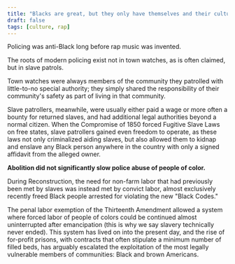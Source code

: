 ```yaml
---
title: "Blacks are great, but they only have themselves and their culture to blame when they get shot by cops. I support Black rights, but when they have songs about killing cops, don't blame them when they shoot back."
draft: false
tags: [culture, rap]
---
```


Policing was anti-Black long before rap music was invented.  
  
The roots of modern policing exist not in town watches, as is often claimed, but in slave patrols.  
  
Town watches were always members of the community they patrolled with little-to-no special authority; they simply shared the responsibility of their community's safety as part of living in that community.  
  
Slave patrollers, meanwhile, were usually either paid a wage or more often a bounty for returned slaves, and had additional legal authorities beyond a normal citizen. When the Compromise of 1850 forced Fugitive Slave Laws on free states, slave patrollers gained even freedom to operate, as these laws not only criminalized aiding slaves, but also allowed them to kidnap and enslave any Black person anywhere in the country with only a signed affidavit from the alleged owner.  
  
**Abolition did not significantly slow police abuse of people of color.**  
  
During Reconstruction, the need for non-farm labor that had previously been met by slaves was instead met by convict labor, almost exclusively recently freed Black people arrested for violating the new "Black Codes."  
  
The penal labor exemption of the Thirteenth Amendment allowed a system where forced labor of people of colors could be continued almost uninterrupted after emancipation (this is why we say slavery technically never ended). This system has lived on into the present day, and the rise of for-profit prisons, with contracts that often stipulate a minimum number of filled beds, has arguably escalated the exploitation of the most legally vulnerable members of communities: Black and brown Americans.

